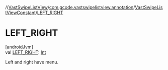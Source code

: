 //[VastSwipeListView](../../../index.md)/[com.gcode.vastswipelistview.annotation](../index.md)/[VastSwipeListViewConstant](index.md)/[LEFT_RIGHT](-l-e-f-t_-r-i-g-h-t.md)

# LEFT_RIGHT

[androidJvm]\
val [LEFT_RIGHT](-l-e-f-t_-r-i-g-h-t.md): [Int](https://kotlinlang.org/api/latest/jvm/stdlib/kotlin/-int/index.html)

Left and right have menu.
